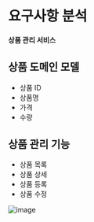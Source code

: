 # 요구사항 분석

#### 상품 관리 서비스

## 상품 도메인 모델

- 상품 ID
- 상품명
- 가격
- 수량

## 상품 관리 기능
- 상품 목록
- 상품 상세
- 상품 등록
- 상품 수정

![image](https://user-images.githubusercontent.com/50781066/234736833-8623570a-4a93-4bed-aca8-3e211d342c5c.png)